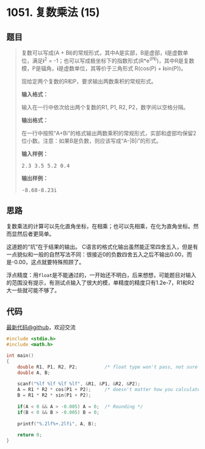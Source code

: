 <h1>1051. 复数乘法 (15)</h1>

## 题目

> <div id="problemContent">
> <p>
> 复数可以写成(A + B<b>i</b>)的常规形式，其中A是实部，B是虚部，<b>i</b>是虚数单位，满足<b>i</b><sup>2</sup> = -1；也可以写成极坐标下的指数形式(R*e<sup>(P<b>i</b>)</sup>)，其中R是复数模，P是辐角，<b>i</b>是虚数单位，其等价于三角形式 R(cos(P) + <b>i</b>sin(P))。</p>
> <p>现给定两个复数的R和P，要求输出两数乘积的常规形式。</p>
> <p><b>
> 输入格式：
> </b></p>
> <p>
> 输入在一行中依次给出两个复数的R1, P1, R2, P2，数字间以空格分隔。
> </p>
> <p><b>
> 输出格式：
> </b></p>
> <p>
> 在一行中按照“A+Bi”的格式输出两数乘积的常规形式，实部和虚部均保留2位小数。注意：如果B是负数，则应该写成“A-|B|i”的形式。
> </p>
> <b>输入样例：</b><pre>
> 2.3 3.5 5.2 0.4
> </pre>
> <b>输出样例：</b><pre>
> -8.68-8.23i
> </pre>
> </div>

## 思路

复数乘法的计算可以先化直角坐标，在相乘；也可以先相乘，在化为直角坐标。然而显然后者更简单。

这道题的“坑”在于结果的输出。
C语言的格式化输出虽然能正常四舍五入，但是有一点貌似和一般的自然写法不同：很接近0的负数四舍五入之后不输出0.00，而是-0.00，这点就要特殊照顾了。

浮点精度：用`float`是不能通过的，一开始还不明白，后来想想，可能题目对输入的范围没有提示，有测试点输入了很大的模，单精度的精度只有1.2e-7，R1和R2大一些就可能不够了。

## 代码

[最新代码@github](https://github.com/OliverLew/PAT/blob/master/PATBasic/1051.c)，欢迎交流
```c
#include <stdio.h>
#include <math.h>

int main()
{
    double R1, P1, R2, P2;          /* float type won't pass, not sure why */
    double A, B;
    
    scanf("%lf %lf %lf %lf", &R1, &P1, &R2, &P2);
    A = R1 * R2 * cos(P1 + P2);     /* doesn't matter how you calculate */
    B = R1 * R2 * sin(P1 + P2);
    
    if(A < 0 && A > -0.005) A = 0;  /* Rounding */
    if(B < 0 && B > -0.005) B = 0;
    
    printf("%.2lf%+.2lfi", A, B);
    
    return 0;
}

```